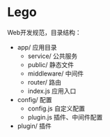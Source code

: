 # Lego

Web开发规范，目录结构：

- app/ 应用目录
  - service/ 公共服务
  - public/ 静态文件
  - middleware/ 中间件
  - router/ 路由
  - index.js 应用入口
- config/ 配置
  - config.js 自定义配置
  - plugin.js 插件、中间件配置
- plugin/ 插件

